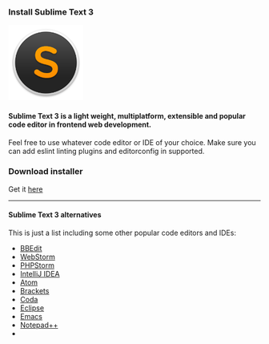 ### Install Sublime Text 3

<img src='../img/sublime.png' width='150' />

#### Sublime Text 3 is a light weight, multiplatform, extensible and popular code editor in frontend web development.

Feel free to use whatever code editor or IDE of your choice. Make sure you can add eslint linting plugins and editorconfig in supported.


### Download installer
Get it [here](https://www.sublimetext.com/3)

---

#### Sublime Text 3 alternatives

This is just a list including some other popular code editors and IDEs:

- [BBEdit](http://www.barebones.com/products/bbedit/)
- [WebStorm](https://www.jetbrains.com/webstorm/)
- [PHPStorm](https://www.jetbrains.com/phpstorm/)
- [IntelliJ IDEA](https://www.jetbrains.com/idea/)
- [Atom](https://atom.io/)
- [Brackets](http://brackets.io/)
- [Coda](https://panic.com/coda/)
- [Eclipse](https://eclipse.org/)
- [Emacs](https://www.gnu.org/software/emacs/)
- [Notepad++](https://notepad-plus-plus.org/)
- 